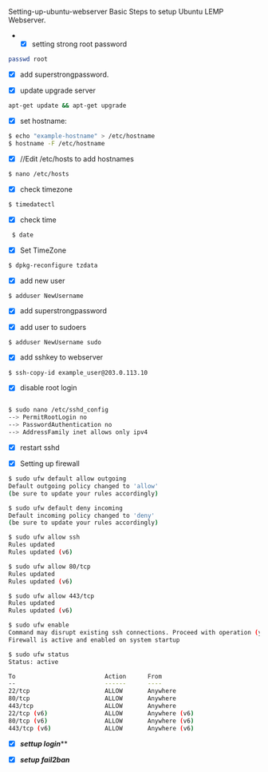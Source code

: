 Setting-up-ubuntu-webserver
Basic Steps to setup Ubuntu LEMP Webserver. 

- - [X]  setting strong root password 

```bash
passwd root
```

- [X]  add superstrongpassword. 


- [X] update upgrade server 
```bash
apt-get update && apt-get upgrade
```


- [X] set hostname: 

```bash
$ echo "example-hostname" > /etc/hostname
$ hostname -F /etc/hostname
```


- [X] //Edit /etc/hosts to add hostnames 
```bash
$ nano /etc/hosts
```


- [X] check timezone 

```bash
$ timedatectl
```


- [X] check time 

```bash
 $ date
```


- [X] Set TimeZone 

```bash
$ dpkg-reconfigure tzdata
```



- [X] add new user 

```bash
$ adduser NewUsername
```

- [X] add superstrongpassword 


- [X] add user to sudoers 

```bash
$ adduser NewUsername sudo
```

- [X] add sshkey to webserver 


```bash
$ ssh-copy-id example_user@203.0.113.10

```


- [X] disable root login 

```bash

$ sudo nano /etc/sshd_config
--> PermitRootLogin no  
--> PasswordAuthentication no  
--> AddressFamily inet allows only ipv4 
```





- [X] restart sshd 

- [X] Setting up firewall 

```bash
$ sudo ufw default allow outgoing
Default outgoing policy changed to 'allow'
(be sure to update your rules accordingly)
```


```bash
$ sudo ufw default deny incoming
Default incoming policy changed to 'deny'
(be sure to update your rules accordingly)
```

```bash
$ sudo ufw allow ssh
Rules updated
Rules updated (v6)

$ sudo ufw allow 80/tcp
Rules updated
Rules updated (v6)

$ sudo ufw allow 443/tcp
Rules updated
Rules updated (v6)

$ sudo ufw enable
Command may disrupt existing ssh connections. Proceed with operation (y|n)? y
Firewall is active and enabled on system startup

```


```bash
$ sudo ufw status
Status: active

To                         Action      From
--                         ------      ----
22/tcp                     ALLOW       Anywhere                  
80/tcp                     ALLOW       Anywhere                  
443/tcp                    ALLOW       Anywhere                  
22/tcp (v6)                ALLOW       Anywhere (v6)             
80/tcp (v6)                ALLOW       Anywhere (v6)             
443/tcp (v6)               ALLOW       Anywhere (v6)   


```

- [X] *****settup login******* 

- [X] *****setup fail2ban***** 

